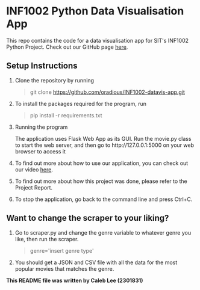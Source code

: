 # INF1002 Python Data Visualisation App

This repo contains the code for a data visualisation app for SIT's INF1002 Python Project. Check out our GitHub page <a href="https://github.com/oradious/INF1002-datavis-app/tree/master" target="_blank">here</a>.

## Setup Instructions

1. Clone the repository by running
    > git clone <https://github.com/oradious/INF1002-datavis-app.git>
2. To install the packages required for the program, run
   > pip install -r requirements.txt
3. Running the program

    <p>The application uses Flask Web App as its GUI. Run the movie.py class to start the web server, and then go to http://127.0.0.1:5000 on your web browser to access it</p>

4. To find out more about how to use our application, you can check out our video <a href="" target="_blank">here</a>.
5. To find out more about how this project was done, please refer to the Project Report.
6. To stop the application, go back to the command line and press Ctrl+C.

## Want to change the scraper to your liking?

1. Go to scraper.py and change the genre variable to whatever genre you like, then run the scraper.
   >genre='insert genre type'

2. You should get a JSON and CSV file with all the data for the most popular movies that matches the genre.

**This README file was written by Caleb Lee (2301831)**
